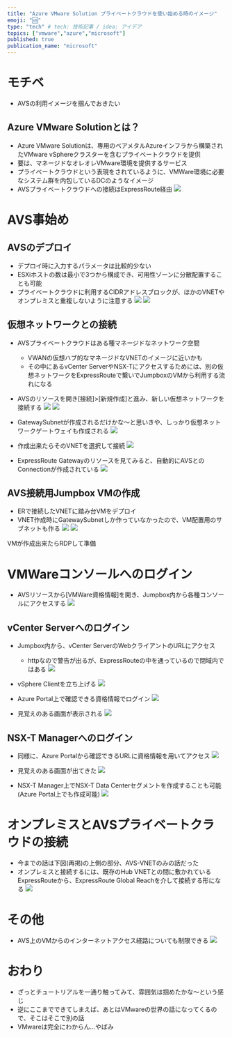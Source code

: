 ```yaml
---
title: "Azure VMware Solution プライベートクラウドを使い始める時のイメージ"
emoji: "🆚"
type: "tech" # tech: 技術記事 / idea: アイデア
topics: ["vmware","azure","microsoft"]
published: true
publication_name: "microsoft"
---
```

# モチベ
- AVSの利用イメージを掴んでおきたい

## Azure VMware Solutionとは？
- Azure VMware Solutionは、専用のベアメタルAzureインフラから構築されたVMware vSphereクラスターを含むプライベートクラウドを提供
- 要は、マネージドなオレオレVMware環境を提供するサービス
- プライベートクラウドという表現をされているように、VMWare環境に必要なシステム群を内包しているDCのようなイメージ
- AVSプライベートクラウドへの接続はExpressRoute経由
![](/images/20230629-avs/03.png)

# AVS事始め
## AVSのデプロイ
- デプロイ時に入力するパラメータは比較的少ない
- ESXiホストの数は最小で3つから構成でき、可用性ゾーンに分散配置することも可能
- プライベートクラウドに利用するCIDRアドレスブロックが、ほかのVNETやオンプレミスと重複しないように注意する
![](/images/20230629-avs/01.png)
![](/images/20230629-avs/02.png)


## 仮想ネットワークとの接続
- AVSプライベートクラウドはある種マネージドなネットワーク空間
    - VWANの仮想ハブ的なマネージドなVNETのイメージに近いかも
    - その中にあるvCenter ServerやNSX-Tにアクセスするためには、別の仮想ネットワークをExpressRouteで繋いでJumpboxのVMから利用する流れになる
- AVSのリソースを開き[接続]>[新規作成]と進み、新しい仮想ネットワークを接続する
![](/images/20230629-avs/04.png)
![](/images/20230629-avs/05.png)

- GatewaySubnetが作成されるだけかな～と思いきや、しっかり仮想ネットワークゲートウェイも作成される
![](/images/20230629-avs/06.png)

- 作成出来たらそのVNETを選択して接続
![](/images/20230629-avs/07.png)

- ExpressRoute Gatewayのリソースを見てみると、自動的にAVSとのConnectionが作成されている
![](/images/20230629-avs/08.png)

## AVS接続用Jumpbox VMの作成
- ERで接続したVNETに踏み台VMをデプロイ
- VNET作成時にGatewaySubnetしか作っていなかったので、VM配置用のサブネットも作る
![](/images/20230629-avs/09.png)
![](/images/20230629-avs/10.png)

VMが作成出来たらRDPして準備

# VMWareコンソールへのログイン
- AVSリソースから[VMWare資格情報]を開き、Jumpbox内から各種コンソールにアクセスする
![](/images/20230629-avs/11.png)

## vCenter Serverへのログイン
- Jumpbox内から、vCenter ServerのWebクライアントのURLにアクセス
    - httpなので警告が出るが、ExpressRouteの中を通っているので閉域内ではある
    ![](/images/20230629-avs/12.png)
- vSphere Clientを立ち上げる
![](/images/20230629-avs/13.png)

- Azure Portal上で確認できる資格情報でログイン
![](/images/20230629-avs/14.png)

- 見覚えのある画面が表示される
![](/images/20230629-avs/15.png)

## NSX-T Managerへのログイン
- 同様に、Azure Portalから確認できるURLに資格情報を用いてアクセス
![](/images/20230629-avs/16.png)

- 見覚えのある画面が出てきた
![](/images/20230629-avs/17.png)

- NSX-T Manager上でNSX-T Data Centerセグメントを作成することも可能(Azure Portal上でも作成可能)
![](/images/20230629-avs/18.png)

# オンプレミスとAVSプライベートクラウドの接続
- 今までの話は下図(再掲)の上側の部分、AVS-VNETのみの話だった
- オンプレミスと接続するには、既存のHub VNETとの間に敷かれているExpressRouteから、ExpressRoute Global Reachを介して接続する形になる
![](/images/20230629-avs/03.png)

# その他
- AVS上のVMからのインターネットアクセス経路についても制限できる
![](/images/20230629-avs/19.png)

# おわり
- ざっとチュートリアルを一通り触ってみて、雰囲気は掴めたかな～という感じ
- 逆にここまでできてしまえば、あとはVMwareの世界の話になってくるので、そこはそこで別の話
- VMwareは完全にわからん…やばみ







